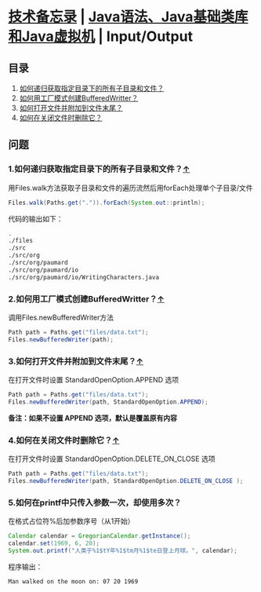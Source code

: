 # [技术备忘录](../README.md) | [Java语法、Java基础类库和Java虚拟机](README.md) | Input/Output

## 目录
  1. [如何递归获取指定目录下的所有子目录和文件？](#recursively-ls)
  2. [如何用工厂模式创建BufferedWritter？](#create-buffered-writer)
  3. [如何打开文件并附加到文件末尾？](#append-to-file)
  4. [如何在关闭文件时删除它？](#delete-on-close)

## 问题
### 1.如何递归获取指定目录下的所有子目录和文件？<a name="recursively-ls"></a>[↑](#top)

用Files.walk方法获取子目录和文件的遍历流然后用forEach处理单个子目录/文件
```java
Files.walk(Paths.get(".")).forEach(System.out::println);
```
代码的输出如下：
```bash
.
./files
./src
./src/org
./src/org/paumard
./src/org/paumard/io
./src/org/paumard/io/WritingCharacters.java
```
### 2.如何用工厂模式创建BufferedWritter？<a name="create-buffered-writer"></a>[↑](#top)
调用Files.newBufferedWriter方法
```java
Path path = Paths.get("files/data.txt");
Files.newBufferedWriter(path);
```
### 3.如何打开文件并附加到文件末尾？<a name="append-to-file"></a>[↑](#top)
在打开文件时设置 StandardOpenOption.APPEND 选项
```java
Path path = Paths.get("files/data.txt");
Files.newBufferedWriter(path, StandardOpenOption.APPEND);
```
**备注：如果不设置 APPEND 选项，默认是覆盖原有内容**

### 4.如何在关闭文件时删除它？<a name="delete-on-close"></a>[↑](#top)
在打开文件时设置 StandardOpenOption.DELETE_ON_CLOSE 选项
```java
Path path = Paths.get("files/data.txt");
Files.newBufferedWriter(path, StandardOpenOption.DELETE_ON_CLOSE );
```

### 5.如何在printf中只传入参数一次，却使用多次？
在格式占位符%后加参数序号（从1开始）
```java
Calendar calendar = GregorianCalendar.getInstance();
calendar.set(1969, 6, 20);
System.out.printf("人类于%1$tY年%1$tm月%1$te日登上月球。", calendar);
```
程序输出：
```bash
Man walked on the moon on: 07 20 1969
```